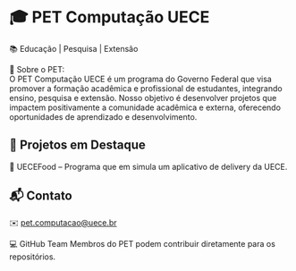 # 🎓 PET Computação UECE
📚 Educação | Pesquisa | Extensão

📌 Sobre o PET:  
O PET Computação UECE é um programa do Governo Federal que visa promover a formação acadêmica e profissional de estudantes, integrando ensino, pesquisa e extensão. Nosso objetivo é desenvolver projetos que impactem positivamente a comunidade acadêmica e externa, oferecendo oportunidades de aprendizado e desenvolvimento.

## 🌟 Projetos em Destaque
🔹 UECEFood – Programa que em simula um aplicativo de delivery da UECE.

## 📬 Contato
✉️ pet.computacao@uece.br

💻 GitHub Team
Membros do PET podem contribuir diretamente para os repositórios.
